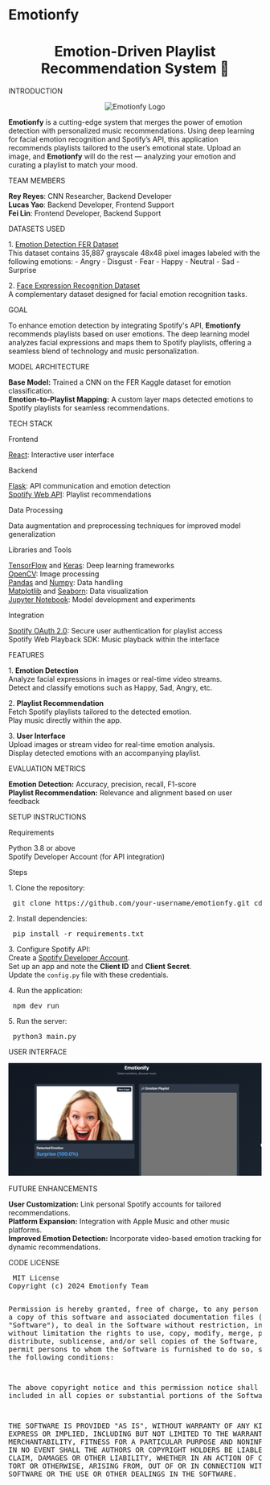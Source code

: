 # Emotionfy


<div> <h1 align="center">Emotion-Driven Playlist Recommendation System 🎵</h1> </div>
INTRODUCTION

<p align="center"> <img src="static/images/emotionfy_logo.png" alt="Emotionfy Logo" width="200"/> </p> <p> <strong>Emotionfy</strong> is a cutting-edge system that merges the power of emotion detection with personalized music recommendations. Using deep learning for facial emotion recognition and Spotify’s API, this application recommends playlists tailored to the user’s emotional state. Upload an image, and <strong>Emotionfy</strong> will do the rest — analyzing your emotion and curating a playlist to match your mood. </p>
TEAM MEMBERS

<p><strong>Rey Reyes</strong>: CNN Researcher, Backend Developer <br> <strong>Lucas Yao</strong>: Backend Developer, Frontend Support <br> <strong>Fei Lin</strong>: Frontend Developer, Backend Support </p>
DATASETS USED

<p> 1. <a href="https://www.kaggle.com/datasets/ananthu017/emotion-detection-fer">Emotion Detection FER Dataset</a> <br> This dataset contains 35,887 grayscale 48x48 pixel images labeled with the following emotions: - Angry - Disgust - Fear - Happy - Neutral - Sad - Surprise </p> <p> 2. <a href="https://www.kaggle.com/datasets/jonathanoheix/face-expression-recognition-dataset">Face Expression Recognition Dataset</a> <br> A complementary dataset designed for facial emotion recognition tasks. </p>
GOAL

<p> To enhance emotion detection by integrating Spotify's API, <strong>Emotionfy</strong> recommends playlists based on user emotions. The deep learning model analyzes facial expressions and maps them to Spotify playlists, offering a seamless blend of technology and music personalization. </p>
MODEL ARCHITECTURE

<p> <strong>Base Model:</strong> Trained a CNN on the FER Kaggle dataset for emotion classification. <br> <strong>Emotion-to-Playlist Mapping:</strong> A custom layer maps detected emotions to Spotify playlists for seamless recommendations. </p>
TECH STACK

Frontend
<p> <a href="https://react.dev/">React</a>: Interactive user interface </p>
Backend
<p>  <a href="https://flask.palletsprojects.com/">Flask</a>: API communication and emotion detection <br>  <a href="https://developer.spotify.com/documentation/web-api/">Spotify Web API</a>: Playlist recommendations </p>
Data Processing
<p>  Data augmentation and preprocessing techniques for improved model generalization </p>
Libraries and Tools
<p>  <a href="https://www.tensorflow.org/">TensorFlow</a> and <a href="https://keras.io/">Keras</a>: Deep learning frameworks <br>  <a href="https://opencv.org/">OpenCV</a>: Image processing <br>  <a href="https://pandas.pydata.org/">Pandas</a> and <a href="https://numpy.org/">Numpy</a>: Data handling <br>  <a href="https://matplotlib.org/">Matplotlib</a> and <a href="https://seaborn.pydata.org/">Seaborn</a>: Data visualization <br>  <a href="https://jupyter.org/">Jupyter Notebook</a>: Model development and experiments </p>
Integration
<p>  <a href="https://developer.spotify.com/documentation/general/guides/authorization-guide/">Spotify OAuth 2.0</a>: Secure user authentication for playlist access <br> Spotify Web Playback SDK: Music playback within the interface </p>
FEATURES

<p> 1. <strong>Emotion Detection</strong> <br>  Analyze facial expressions in images or real-time video streams. <br> Detect and classify emotions such as Happy, Sad, Angry, etc. </p> <p> 2. <strong>Playlist Recommendation</strong> <br>  Fetch Spotify playlists tailored to the detected emotion. <br> Play music directly within the app. </p> <p> 3. <strong>User Interface</strong> <br> Upload images or stream video for real-time emotion analysis. <br>  Display detected emotions with an accompanying playlist. </p>
EVALUATION METRICS

<p>  <strong>Emotion Detection:</strong> Accuracy, precision, recall, F1-score <br>  <strong>Playlist Recommendation:</strong> Relevance and alignment based on user feedback </p>

SETUP INSTRUCTIONS

Requirements
<p>  Python 3.8 or above <br>  Spotify Developer Account (for API integration) </p>
Steps
<p> 1. Clone the repository: <pre> git clone https://github.com/your-username/emotionfy.git cd server </pre> </p> <p> 2. Install dependencies: <pre> pip install -r requirements.txt </pre> </p> <p> 3. Configure Spotify API: <br>  Create a <a href="https://developer.spotify.com/">Spotify Developer Account</a>. <br>  Set up an app and note the <strong>Client ID</strong> and <strong>Client Secret</strong>. <br>  Update the <code>config.py</code> file with these credentials. </p> <p> 4. Run the application: <pre> npm dev run </pre> </p> <p> 5. Run the server: <pre> python3 main.py </pre> </p> 
USER INTERFACE

<p align="center"> <img src="image.png" alt="User Interface Mockup" width="800"/> </p>

FUTURE ENHANCEMENTS

<p>  <strong>User Customization:</strong> Link personal Spotify accounts for tailored recommendations. <br>  <strong>Platform Expansion:</strong> Integration with Apple Music and other music platforms. <br>  <strong>Improved Emotion Detection:</strong> Incorporate video-based emotion tracking for dynamic recommendations. </p>
CODE LICENSE

<p> <pre> MIT License
Copyright (c) 2024 Emotionfy Team

Permission is hereby granted, free of charge, to any person obtaining a copy of this software and associated documentation files (the "Software"), to deal in the Software without restriction, including without limitation the rights to use, copy, modify, merge, publish, distribute, sublicense, and/or sell copies of the Software, and to permit persons to whom the Software is furnished to do so, subject to the following conditions:

The above copyright notice and this permission notice shall be included in all copies or substantial portions of the Software.

THE SOFTWARE IS PROVIDED "AS IS", WITHOUT WARRANTY OF ANY KIND, EXPRESS OR IMPLIED, INCLUDING BUT NOT LIMITED TO THE WARRANTIES OF MERCHANTABILITY, FITNESS FOR A PARTICULAR PURPOSE AND NONINFRINGEMENT. IN NO EVENT SHALL THE AUTHORS OR COPYRIGHT HOLDERS BE LIABLE FOR ANY CLAIM, DAMAGES OR OTHER LIABILITY, WHETHER IN AN ACTION OF CONTRACT, TORT OR OTHERWISE, ARISING FROM, OUT OF OR IN CONNECTION WITH THE SOFTWARE OR THE USE OR OTHER DEALINGS IN THE SOFTWARE. </pre>

</p>
